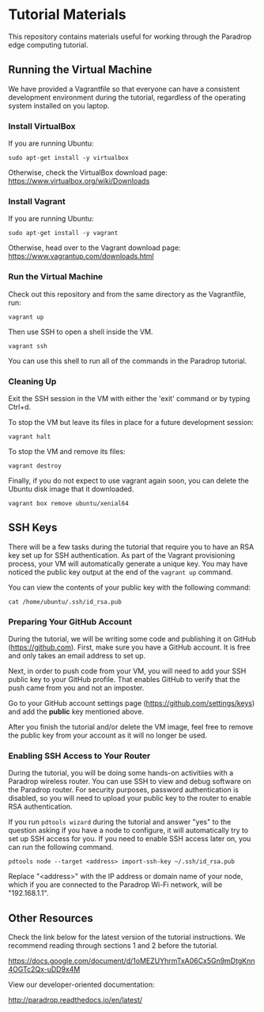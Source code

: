 # Tutorial Materials

This repository contains materials useful for working through the Paradrop
edge computing tutorial.

## Running the Virtual Machine

We have provided a Vagrantfile so that everyone can have a consistent
development environment during the tutorial, regardless of the operating
system installed on you laptop.

### Install VirtualBox

If you are running Ubuntu:

    sudo apt-get install -y virtualbox

Otherwise, check the VirtualBox download page:
https://www.virtualbox.org/wiki/Downloads

### Install Vagrant

If you are running Ubuntu:

    sudo apt-get install -y vagrant

Otherwise, head over to the Vagrant download page:
https://www.vagrantup.com/downloads.html

### Run the Virtual Machine

Check out this repository and from the same directory as the Vagrantfile,
run:

    vagrant up

Then use SSH to open a shell inside the VM.

    vagrant ssh

You can use this shell to run all of the commands in the Paradrop
tutorial.

### Cleaning Up

Exit the SSH session in the VM with either the 'exit' command or by
typing Ctrl+d.

To stop the VM but leave its files in place for a future development
session:

    vagrant halt

To stop the VM and remove its files:

    vagrant destroy

Finally, if you do not expect to use vagrant again soon, you can delete
the Ubuntu disk image that it downloaded.

    vagrant box remove ubuntu/xenial64

## SSH Keys

There will be a few tasks during the tutorial that require you to have an
RSA key set up for SSH authentication. As part of the Vagrant provisioning
process, your VM will automatically generate a unique key. You may have
noticed the public key output at the end of the `vagrant up` command.

You can view the contents of your public key with the following command:

    cat /home/ubuntu/.ssh/id_rsa.pub

### Preparing Your GitHub Account

During the tutorial, we will be writing some code and publishing it on
GitHub (https://github.com).  First, make sure you have a GitHub account. It
is free and only takes an email address to set up.

Next, in order to push code from your VM, you will need to add your SSH
public key to your GitHub profile. That enables GitHub to verify that
the push came from you and not an imposter.

Go to your GitHub account settings page (https://github.com/settings/keys)
and add the **public** key mentioned above.

After you finish the tutorial and/or delete the VM image, feel free to
remove the public key from your account as it will no longer be used.

### Enabling SSH Access to Your Router

During the tutorial, you will be doing some hands-on activitiies with a
Paradrop wireless router. You can use SSH to view and debug software
on the Paradrop router. For security purposes, password authentication
is disabled, so you will need to upload your public key to the router
to enable RSA authentication.

If you run `pdtools wizard` during the tutorial and answer "yes" to the
question asking if you have a node to configure, it will automatically
try to set up SSH access for you. If you need to enable SSH access later
on, you can run the following command.

    pdtools node --target <address> import-ssh-key ~/.ssh/id_rsa.pub

Replace "&lt;address&gt;" with the IP address or domain name of your
node, which if you are connected to the Paradrop Wi-Fi network, will be
"192.168.1.1".

## Other Resources

Check the link below for the latest version of the tutorial instructions. We
recommend reading through sections 1 and 2 before the tutorial.

https://docs.google.com/document/d/1oMEZUYhrmTxA06Cx5Gn9mDtgKnn4OGTc2Qx-uDD9x4M

View our developer-oriented documentation:

http://paradrop.readthedocs.io/en/latest/
